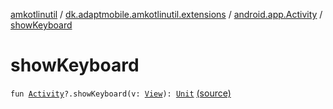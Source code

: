 [amkotlinutil](../../index.md) / [dk.adaptmobile.amkotlinutil.extensions](../index.md) / [android.app.Activity](index.md) / [showKeyboard](./show-keyboard.md)

# showKeyboard

`fun `[`Activity`](https://developer.android.com/reference/android/app/Activity.html)`?.showKeyboard(v: `[`View`](https://developer.android.com/reference/android/view/View.html)`): `[`Unit`](https://kotlinlang.org/api/latest/jvm/stdlib/kotlin/-unit/index.html) [(source)](https://github.com/adaptmobile-organization/amkotlinutil/tree/master/amkotlinutil/amkotlinutil/src/main/java/dk/adaptmobile/amkotlinutil/extensions/ActivityExtensions.kt#L25)